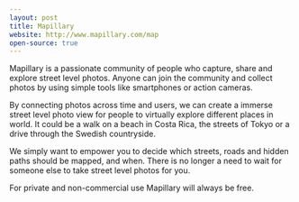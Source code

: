 ```yaml
---
layout: post
title: Mapillary
website: http://www.mapillary.com/map
open-source: true
---
```


Mapillary is a passionate community of people who capture, share and explore street level photos. Anyone can join the community and collect photos by using simple tools like smartphones or action cameras.

By connecting photos across time and users, we can create a immerse street level photo view for people to virtually explore different places in world. It could be a walk on a beach in Costa Rica, the streets of Tokyo or a drive through the Swedish countryside.

We simply want to empower you to decide which streets, roads and hidden paths should be mapped, and when. There is no longer a need to wait for someone else to take street level photos for you.

For private and non-commercial use Mapillary will always be free.
